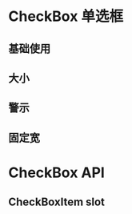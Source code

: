 <script setup>
import Default from './default.vue'
import Size from './size.vue'
import Alarm from './alarm.vue'
import ItemWidth from './itemWidth.vue'
import API from './api.vue'
import SLOT from './slot.vue'
</script>

# CheckBox 单选框

## 基础使用

<Preview comp-name="CheckBox" demo-name="default">
  <Default />
</Preview>

## 大小

<Preview comp-name="CheckBox" demo-name="size">
  <Size />
</Preview>

## 警示

<Preview comp-name="CheckBox" demo-name="alarm">
  <Alarm />
</Preview>

## 固定宽

<Preview comp-name="Radio" demo-name="itemWidth">
  <ItemWidth />
</Preview>

# CheckBox API

<API/>

## CheckBoxItem slot

<SLOT />
